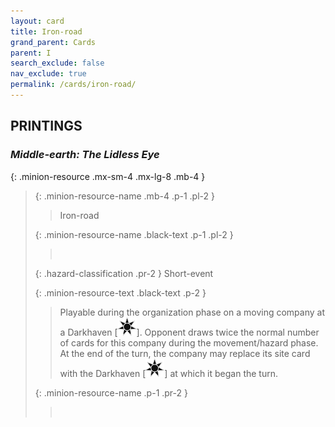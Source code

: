 ```yaml
---
layout: card
title: Iron-road
grand_parent: Cards
parent: I
search_exclude: false
nav_exclude: true
permalink: /cards/iron-road/
---
```


## PRINTINGS


### _Middle-earth: The Lidless Eye_

{: .minion-resource .mx-sm-4 .mx-lg-8 .mb-4 }
> {: .minion-resource-name .mb-4 .p-1 .pl-2 }
> > <div class="hazard-mp"></div>
> > <div class="card-name">Iron-road</div>
>
> {: .minion-resource-name .black-text .p-1 .pl-2 }
> > &nbsp;
>
> {: .hazard-classification .pr-2 }
> Short-event
>
> {: .minion-resource-text .black-text .p-2 }
> > Playable during the organization phase on a moving company at a Darkhaven \[![](/assets/images/dark-haven.svg)]. Opponent draws twice the normal number of cards for this company during the movement/hazard phase. At the end of the turn, the company may replace its site card with the Darkhaven \[![](/assets/images/dark-haven.svg)] at which it began the turn. 
> 
> {: .minion-resource-name .p-1 .pr-2 }
> > <div class="card-shield"></div>
> > <div class="card-corruption-white">&nbsp;</div>
